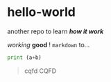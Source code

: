 # hello-world
another repo to learn ___how it work___

*working* **good** ! `markdown` to...
```python
print (a+b)
```
> cqfd
>    CQFD
